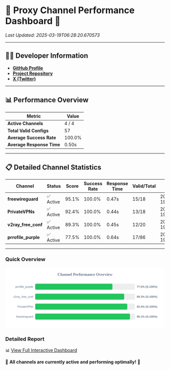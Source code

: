 # 🌟 Proxy Channel Performance Dashboard 🌟

_Last Updated: 2025-03-19T06:28:20.670573_

---

## 👩‍💻 Developer Information

- **[GitHub Profile](https://github.com/4n0nymou3)**  
- **[Project Repository](https://github.com/4n0nymou3/multi-proxy-config-fetcher)**  
- **[X (Twitter)](https://x.com/4n0nymou3)**  

---

## 📊 Performance Overview

| Metric                | Value       |
|-----------------------|-------------|
| **Active Channels**   | 4 / 4       |
| **Total Valid Configs** | 57          |
| **Average Success Rate** | 100.0%      |
| **Average Response Time** | 0.50s       |

---

## 📋 Detailed Channel Statistics

| Channel          | Status     | Score  | Success Rate | Response Time | Valid/Total | Last Success               |
|------------------|------------|--------|--------------|---------------|-------------|----------------------------|
| **freewireguard**  | ✅ Active  | 95.1%  | 100.0% | 0.47s         | 15/18       | 2025-03-19T06:28:20.669041 |
| **PrivateVPNs**  | ✅ Active  | 92.4%  | 100.0% | 0.44s         | 13/18       | 2025-03-19T06:28:20.176297 |
| **v2ray_free_conf**  | ✅ Active  | 89.3%  | 100.0% | 0.45s         | 12/20       | 2025-03-19T06:28:19.708024 |
| **prrofile_purple**  | ✅ Active  | 77.5%  | 100.0% | 0.64s         | 17/86       | 2025-03-19T06:28:19.179401 |

---

### Quick Overview
<div align="center">
  <a href="https://raw.githubusercontent.com/nullluser/NullRepo/refs/heads/main/assets/channel_stats_chart.svg">
    <img src="https://raw.githubusercontent.com/nullluser/NullRepo/refs/heads/main/assets/channel_stats_chart.svg" alt="Source Performance Statistics" width="800">
  </a>
</div>

### Detailed Report
📊 [View Full Interactive Dashboard](https://htmlpreview.github.io/?https://github.com/nullluser/NullRepo/blob/main/assets/performance_report.html)

🎉 **All channels are currently active and performing optimally!** 🎉

